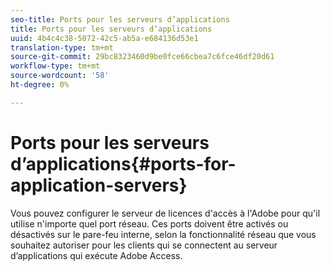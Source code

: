```yaml
---
seo-title: Ports pour les serveurs d’applications
title: Ports pour les serveurs d’applications
uuid: 4b4c4c38-5072-42c5-ab5a-e684136d53e1
translation-type: tm+mt
source-git-commit: 29bc8323460d9be0fce66cbea7c6fce46df20d61
workflow-type: tm+mt
source-wordcount: '58'
ht-degree: 0%

---
```



# Ports pour les serveurs d’applications{#ports-for-application-servers}

Vous pouvez configurer le serveur de licences d&#39;accès à l&#39;Adobe pour qu&#39;il utilise n&#39;importe quel port réseau. Ces ports doivent être activés ou désactivés sur le pare-feu interne, selon la fonctionnalité réseau que vous souhaitez autoriser pour les clients qui se connectent au serveur d’applications qui exécute Adobe Access.
